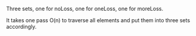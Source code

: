 
Three sets, one for noLoss, one for oneLoss, one for moreLoss.

It takes one pass O(n) to traverse all elements and put them into three sets accordingly.
